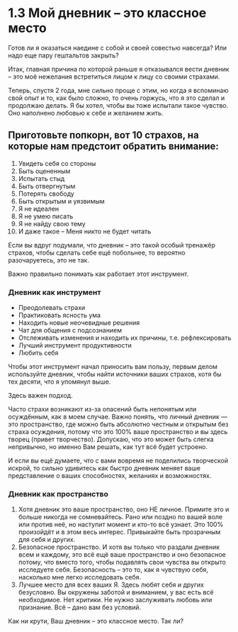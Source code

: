 # 1.3 Мой дневник – это классное место

Готов ли я оказаться наедине с собой и своей совестью навсегда? Или надо еще пару гештальтов закрыть?

Итак, главная причина по которой раньше я отказывался вести дневник – это моё нежелания встретиться лицом к лицу со своими страхами.

Теперь, спустя 2 года, мне сильно проще с этим, но когда я вспоминаю свой опыт и то, как было сложно, то очень горжусь, что я это сделал и продолжаю делать. Я бы хотел, чтобы вы тоже испытали такое чувство. Оно наполнено любовью к себе и желанием жить.

## Приготовьте попкорн, вот 10 страхов, на которые нам предстоит обратить внимание:

1. Увидеть себя со стороны
2. Быть оцененным
3. Испытать стыд
4. Быть отвергнутым
5. Потерять свободу
6. Быть открытым и уязвимым
7. Я не идеален
8. Я не умею писать
9. Я не найду свою тему
10. И даже такое – Меня никто не будет читать

Если вы вдруг подумали, что дневник – это такой особый тренажёр страхов, чтобы сделать себе ещё побольнее, то вероятно разочаруетесь, это не так.

Важно правильно понимать как работает этот инструмент.
### Дневник как инструмент

* Преодолевать страхи
* Практиковать ясность ума
* Находить новые неочевидные решения
* Чат для общения с подсознанием
* Отслеживать изменения и находить их причины, т.е. рефлексировать
* Лучший инструмент продуктивности
* Любить себя

Чтобы этот инструмент начал приносить вам пользу, первым делом используйте дневник, чтобы найти источники ваших страхов, хотя бы тех десяти, что я упомянул выше.

Здесь важен подход.

Часто страхи возникают из-за опасений быть непонятым или осуждённым, как в моем случае. Важно понять, что личный дневник — это пространство, где можно быть абсолютно честным и открытым без страха осуждения, потому что это 100% ваше пространство и вы здесь творец (привет творчество). Допускаю, что это может быть слегка непривычно, но именно Вам решать, как тут всё будет устроено.

И если вы ещё думаете, что с вами вовремя не поделились творческой искрой, то сильно удивитесь как быстро дневник меняет ваше представление о ваших способностях, желаниях и возможностях.
### Дневник как пространство

1. Хотя дневник это ваше пространство, оно НЕ личное. Примите это и больше никогда не сомневайтесь. Рано или поздно по вашей воле или против неё, но наступит момент и кто-то всё узнает. Это 100% произойдёт и в этом весь интерес. Привыкайте быть прозрачным для себя и других.
2. Безопасное пространство. И хотя вы только что раздали дневник всем и каждому, это всё ещё ваше пространство и оно безопасное потому, что вместо того, чтобы подавлять свои чувства вы открыто исследуете себя. Безопасность – это то, как я чувствую себя, насколько мне легко исследовать себя.
3. Лучшее место для всех ваших Я. Здесь любят себя и других безусловно. Вы окружены заботой и вниманием, у вас есть всё необходимое. Нет критики. Не нужно заслуживать любовь или признание. Всё – дано вам без условий.

Как ни крути, Ваш дневник – это классное место. Так ли?
